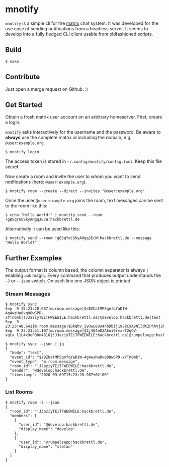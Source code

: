 # mnotify

`mnotify` is a simple cli for the [matrix](https://matrix.org) chat system.
It was developed for the use case of sending notifications from a headless server.
It seems to develop into a fully fledged CLI client usable from oldfashioned scripts.

## Build

```
$ make
```

## Contribute

Just open a merge request on Github. :)

## Get Started

Obtain a fresh matrix user account on an arbitrary homeserver.
First, create a login.

`mnotify` asks interactively for the username and the password.
Be aware to **always** use the complete matrix id including the domain, e.g. `@user:example.org`.

```
$ mnotify login
```

The access token is stored in `~/.config/mnotify/config.toml`.
Keep this file secret.

Now create a room and invite the user to whom you want to send notifications (here: `@user:example.org`).

```
$ mnotify room --create --direct --invites "@user:example.org"
```

Once the user `@user:example.org` joins the room, text messages can be sent to the room like this:

```
$ echo "Hello World!" | mnotify send --room !gBSqYoCSkyAHgqJEcW:hackbrettl.de
```

Alternatively it can be used like this:

```
$ mnotify send --room !gBSqYoCSkyAHgqJEcW:hackbrettl.de --message "Hello World!"
```

## Further Examples

The output format is column based, the column separator is always `|` enabling `awk` magic.
Every command that produces output understands the `-J` or `--json` switch.
On each line one JSON object is printed.

### Stream Messages

```
$ mnotify sync
Sep  9 15:23:28.987|m.room.message|$sBZUatMPSqnfqYaD1W-4g4wsHu8vq08wGPD-xYTn6mk|!JJaziyTEiTFWEEWILE:hackbrettl.de|@develop:hackbrettl.de|test
Sep  9 23:23:48.641|m.room.message|$0kQhv_iyRwL8Us4nbDbij19JkC9A9Nl3dtZPhhVj2MI|!JJaziyTEiTFWEEWILE:hackbrettl.de|@rumpelsepp:hackbrettl.de|test
Sep  9 23:23:51.107|m.room.message|$3j4G4eD3ASni9rmxrT2qQV-vqCa_l1L4x9eP80n4818|!JJaziyTEiTFWEEWILE:hackbrettl.de|@rumpelsepp:hackbrettl.de|hello
```

```
$ mnotify sync --json | jq
{
  "body": "test",
  "event_id": "$sBZUatMPSqnfqYaD1W-4g4wsHu8vq08wGPD-xYTn6mk",
  "event_type": "m.room.message",
  "room_id": "!JJaziyTEiTFWEEWILE:hackbrettl.de",
  "sender": "@develop:hackbrettl.de",
  "timestamp": "2020-09-09T15:23:28.987+02:00"
}
```

### List Rooms

```
$ mnotify room -l --json
{
  "room_id": "!JJaziyTEiTFWEEWILE:hackbrettl.de",
  "members": [
    {
      "user_id": "@develop:hackbrettl.de",
      "display_name": "develop"
    },
    {
      "user_id": "@rumpelsepp:hackbrettl.de",
      "display_name": "stefan"
    }
  ]
}
```
